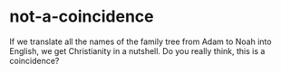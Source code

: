 # not-a-coincidence

If we translate all the names of the family tree from Adam to Noah into English, we get Christianity in a nutshell. Do you really think, this is a coincidence?